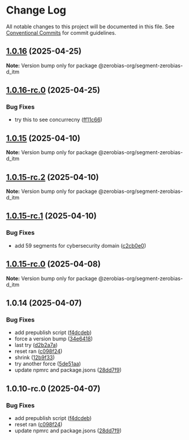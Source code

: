 # Change Log

All notable changes to this project will be documented in this file.
See [Conventional Commits](https://conventionalcommits.org) for commit guidelines.

## [1.0.16](https://github.com/zerobias-org/segment/compare/@zerobias-org/segment-zerobias-d_itm@1.0.16-rc.0...@zerobias-org/segment-zerobias-d_itm@1.0.16) (2025-04-25)

**Note:** Version bump only for package @zerobias-org/segment-zerobias-d_itm





## [1.0.16-rc.0](https://github.com/zerobias-org/segment/compare/@zerobias-org/segment-zerobias-d_itm@1.0.15...@zerobias-org/segment-zerobias-d_itm@1.0.16-rc.0) (2025-04-25)


### Bug Fixes

* try this to see concurrecny ([ff11c66](https://github.com/zerobias-org/segment/commit/ff11c66d67cb9f185098fd640d4139178d29ae22))





## [1.0.15](https://github.com/zerobias-org/segment/compare/@zerobias-org/segment-zerobias-d_itm@1.0.15-rc.2...@zerobias-org/segment-zerobias-d_itm@1.0.15) (2025-04-10)

**Note:** Version bump only for package @zerobias-org/segment-zerobias-d_itm





## [1.0.15-rc.2](https://github.com/zerobias-org/segment/compare/@zerobias-org/segment-zerobias-d_itm@1.0.15-rc.1...@zerobias-org/segment-zerobias-d_itm@1.0.15-rc.2) (2025-04-10)

**Note:** Version bump only for package @zerobias-org/segment-zerobias-d_itm





## [1.0.15-rc.1](https://github.com/zerobias-org/segment/compare/@zerobias-org/segment-zerobias-d_itm@1.0.15-rc.0...@zerobias-org/segment-zerobias-d_itm@1.0.15-rc.1) (2025-04-10)


### Bug Fixes

* add 59 segments for cybersecurity domain ([c2cb0e0](https://github.com/zerobias-org/segment/commit/c2cb0e0c1f1eabb51d7f5a6ae6db98c1516fcdbe))





## [1.0.15-rc.0](https://github.com/zerobias-org/segment/compare/@zerobias-org/segment-zerobias-d_itm@1.0.14...@zerobias-org/segment-zerobias-d_itm@1.0.15-rc.0) (2025-04-08)

**Note:** Version bump only for package @zerobias-org/segment-zerobias-d_itm





## 1.0.14 (2025-04-07)


### Bug Fixes

* add prepublish  script ([f4dcdeb](https://github.com/zerobias-org/segment/commit/f4dcdebd8680d01e015ebc89587a9f70d641afe4))
* force a version bump ([34e6418](https://github.com/zerobias-org/segment/commit/34e6418d078a9f5caf40c511a89dcf0bdb606dc7))
* last try ([d2b2a7a](https://github.com/zerobias-org/segment/commit/d2b2a7afeca45e2d7ca0beaa1e1bed46a09a82c4))
* reset ran ([c098f24](https://github.com/zerobias-org/segment/commit/c098f240eaf5c840d8c595e05e0ad4eee510fe71))
* shrink ([12b9f33](https://github.com/zerobias-org/segment/commit/12b9f3366b3d0b69018a20f5b5f01d86ad87753f))
* try another force ([5de51aa](https://github.com/zerobias-org/segment/commit/5de51aa6220d857f3e235e2a0c7557b40ee8e5e3))
* update npmrc and package.jsons ([28dd7f9](https://github.com/zerobias-org/segment/commit/28dd7f9ea06676c82b88aabf586f5bb6b974bf3b))





## 1.0.10-rc.0 (2025-04-07)


### Bug Fixes

* add prepublish  script ([f4dcdeb](https://github.com/zerobias-org/segment/commit/f4dcdebd8680d01e015ebc89587a9f70d641afe4))
* reset ran ([c098f24](https://github.com/zerobias-org/segment/commit/c098f240eaf5c840d8c595e05e0ad4eee510fe71))
* update npmrc and package.jsons ([28dd7f9](https://github.com/zerobias-org/segment/commit/28dd7f9ea06676c82b88aabf586f5bb6b974bf3b))
